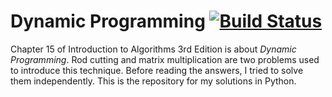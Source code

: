 # Dynamic Programming [![Build Status](https://travis-ci.org/lbsx/dynamic-programming.svg?branch=master)](https://travis-ci.org/lbsx/dynamic-programming)

Chapter 15 of Introduction to Algorithms 3rd Edition is about *Dynamic
Programming*. Rod cutting and matrix multiplication are two problems
used to introduce this technique. Before reading the answers, I tried
to solve them independently. This is the repository for my solutions
in Python.

